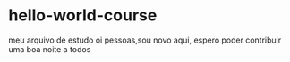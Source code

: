 # hello-world-course
meu arquivo de estudo
oi pessoas,sou novo aqui, espero poder contribuir
uma boa noite a todos
